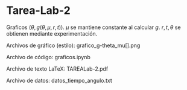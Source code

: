 # Tarea-Lab-2

Graficos $(\theta,g(\theta,\mu,r,t))$. $\mu$ se mantiene constante al calcular $g$. $r, t, \theta$ se obtienen mediante experimentación.

Archivos de gráfico (estilo): grafico_g-theta_mu[].png

Archivo de código: graficos.ipynb

Archivo de texto LaTeX: TAREALab-2.pdf

Archivo de datos: datos_tiempo_angulo.txt
